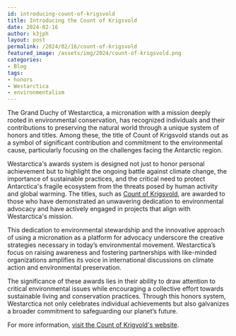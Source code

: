 ```yaml
---
id: introducing-count-of-krigsvold
title: Introducing the Count of Krigsvold
date: 2024-02-16
author: k3jph
layout: post
permalink: /2024/02/16/count-of-krigsvold
featured_image: /assets/img/2024/count-of-krigsvold.png
categories:
- Blog 
tags:
- honors
- Westarctica
- environmentalism
---
```


The Grand Duchy of Westarctica, a micronation with a mission deeply rooted in
environmental conservation, has recognized individuals and their contributions
to preserving the natural world through a unique system of honors and titles.
Among these, the title of Count of Krigsvold stands out as a symbol of
significant contribution and commitment to the environmental cause, particularly
focusing on the challenges facing the Antarctic region.

Westarctica's awards system is designed not just to honor personal achievement
but to highlight the ongoing battle against climate change, the importance of
sustainable practices, and the critical need to protect Antarctica's fragile
ecosystem from the threats posed by human activity and global warming. The
titles, such as [Count of Krigsvold](/honors/westarctica), are awarded to those
who have demonstrated an unwavering dedication to environmental advocacy and
have actively engaged in projects that align with Westarctica's mission.

This dedication to environmental stewardship and the innovative approach of
using a micronation as a platform for advocacy underscore the creative
strategies necessary in today’s environmental movement. Westarctica’s focus on
raising awareness and fostering partnerships with like-minded organizations
amplifies its voice in international discussions on climate action and
environmental preservation.

The significance of these awards lies in their ability to draw attention to
critical environmental issues while encouraging a collective effort towards
sustainable living and conservation practices. Through this honors system,
Westarctica not only celebrates individual achievements but also galvanizes a
broader commitment to safeguarding our planet’s future.

For more information, [visit the Count of Krigvold's website](https://krigsvold.org).
